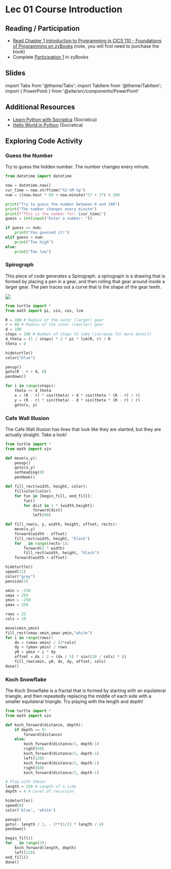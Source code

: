 # Lec 01 Course Introduction

## Reading / Participation

- [Read Chapter 1 Introduction to Programming in CICS 110 - Foundations of Programming on zyBooks](https://learn.zybooks.com/) (note, you will first need to purchase the book)
- Complete [Participation 1](/main/assignments/#participation) in zyBooks

## Slides

import Tabs from '@theme/Tabs';
import TabItem from '@theme/TabItem';
import { PowerPoint } from '@site/src/components/PowerPoint'

<Tabs>
  <TabItem value="Section 2, 3, 4, 5" label="Section 2, 3, 4, 5" default>
    <PowerPoint lec_src={require('./Lecture_1.pptx').default} />
  </TabItem>
  <TabItem value="Section 1, 6" label="Section 1, 6">
    <PowerPoint lec_src={require('./Lecture_1_Cole.pptx').default} />
  </TabItem>
</Tabs>

## Additional Resources

- [Learn Python with Socratica](https://youtu.be/bY6m6_IIN94) (Socratica)
- [Hello World in Python](https://youtu.be/KOdfpbnWLVo) (Socratica)

## Exploring Code Activity

### Guess the Number

Try to guess the hidden number. The number changes every minute.

```py live_py title=Guess_the_number
from datetime import datetime

now = datetime.now()
cur_time = now.strftime("%I:%M %p")
num = ((now.hour * 60 + now.minute)*17 + 27) % 100

print("Try to guess the number between 0 and 100")
print("The number changes every minute")
print(f"This is the number for: {cur_time}")
guess = int(input("Enter a number: "))

if guess == num:
    print("You guessed it!")
elif guess > num:
    print("Too high")
else:
    print("Too low")
```

### Spirograph

This piece of code generates a Spirograph. a spirograph is a drawing that is formed by placing a pen in a gear, and then
rolling that gear around inside a larger gear. The pen traces out a curve that is the shape of the gear teeth.

<img src='https://upload.wikimedia.org/wikipedia/commons/c/c1/Spiograph_Animation.gif' style={{width:200}}/>

```py live_py title=Spirograph
from turtle import *
from math import pi, sin, cos, lcm

R = 100 # Radius of the outer (larger) gear
r = 60 # Radius of the inner (smaller) gear
d = 100
steps = 100 # Number of steps to take (increase for more detail)
d_theta = (1 / steps) * 2 * pi * lcm(R, r) / R
theta = 0

hideturtle()
color("blue")

penup()
goto(R - r + d, 0)
pendown()

for i in range(steps):
    theta += d_theta
    x = (R - r) * cos(theta) + d * cos(theta * (R - r) / r)
    y = (R - r) * sin(theta) - d * sin(theta * (R - r) / r)
    goto(x, y)
```

### Cafe Wall Illusion

The Cafe Wall illusion has lines that look like they are slanted, but they are actually straight. Take a look!

```py live_py title=Cafe_Wall_Illusion
from turtle import *
from math import sin

def move(x,y):
    penup()
    goto(x,y)
    setheading(0)
    pendown()

def fill_rect(width, height, color):
    fillcolor(color)
    for fun in [begin_fill, end_fill]:
        fun()
        for dist in 2 * [width,height]:
            forward(dist)
            left(90)

def fill_row(x, y, width, height, offset, rects):
    move(x,y)
    forward(width - offset)
    fill_rect(width, height, "black")
    for _ in range(rects-1):
        forward(2 * width)
        fill_rect(width, height, "black")
    forward(width + offset)

hideturtle()
speed(11)
color("grey")
pensize(1)

xmin = -250
xmax = 250
ymin = -250
ymax = 250

rows = 25
cols = 10

move(xmin,ymin)
fill_rect(xmax-xmin,ymax-ymin,"white")
for i in range(rows):
    dx = (xmax-xmin) / (2*cols)
    dy = (ymax-ymin) / rows
    y0 = ymin + i * dy
    offset = dx / 2 + (dx / 5) * sin((10 / cols) * i)
    fill_row(xmin, y0, dx, dy, offset, cols)
done()
```

### Koch Snowflake

The Koch Snowflake is a fractal that is formed by starting with an equilateral triangle, and then repeatedly
replacing the middle of each side with a smaller equilateral triangle. Try playing with the length and depth!

```py live_py title=Koch_Snowflake
from turtle import *
from math import sin

def koch_forward(distance, depth):
    if depth == 0:
        forward(distance)
    else:
        koch_forward(distance/3, depth-1)
        right(60)
        koch_forward(distance/3, depth-1)
        left(120)
        koch_forward(distance/3, depth-1)
        right(60)
        koch_forward(distance/3, depth-1)

# Play with these!
length = 250 # Length of a side
depth = 4 # Level of recursion

hideturtle()
speed(8)
color('blue', 'white')

penup()
goto(- length / 2, - 3**(1/2) * length / 6)
pendown()

begin_fill()
for _ in range(3):
    koch_forward(length, depth)
    left(120)
end_fill()
done()
```